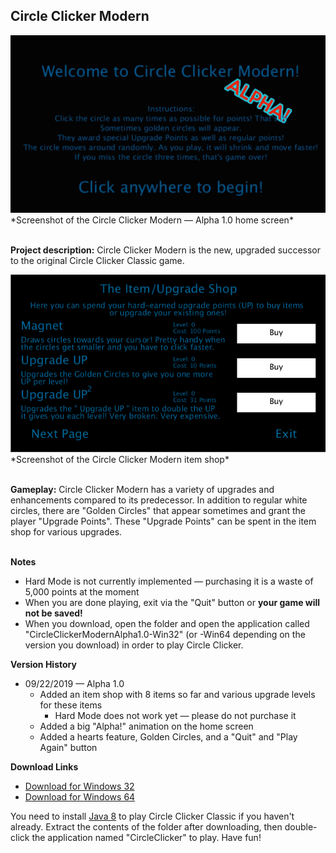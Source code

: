 ## Circle Clicker Modern

<img src="/images/ALPHA!.gif">
*Screenshot of the Circle Clicker Modern — Alpha 1.0 home screen*<br><br>

**Project description:** Circle Clicker Modern is the new, upgraded successor to the original Circle Clicker Classic game. 

<img src="/images/itemShop.PNG"> 
*Screenshot of the Circle Clicker Modern item shop*<br><br>

**Gameplay:** Circle Clicker Modern has a variety of upgrades and enhancements compared to its predecessor. In addition to regular white circles, there are "Golden Circles" that appear sometimes and grant the player "Upgrade Points". These "Upgrade Points" can be spent in the item shop for various upgrades. <br><br>

**Notes**
* Hard Mode is not currently implemented — purchasing it is a waste of 5,000 points at the moment
* When you are done playing, exit via the "Quit" button or **your game will not be saved!**
* When you download, open the folder and open the application called "CircleClickerModernAlpha1.0-Win32" (or -Win64 depending on the version you download) in order to play Circle Clicker.

**Version History**
* 09/22/2019 — Alpha 1.0
  * Added an item shop with 8 items so far and various upgrade levels for these items
    * Hard Mode does not work yet — please do not purchase it
  * Added a big "Alpha!" animation on the home screen
  * Added a hearts feature, Golden Circles, and a "Quit" and "Play Again" button

**Download Links**
- <a href="/downloads/CircleClickerModernAlpha1.0-Win32.zip" download>Download for Windows 32</a>
- <a href="/downloads/CircleClickerModernAlpha1.0-Win64.zip" download>Download for Windows 64</a><br>

You need to install <a href = "https://www.oracle.com/technetwork/java/javase/downloads/jdk8-downloads-2133151.html">Java 8</a> to play Circle Clicker Classic if you haven't already. Extract the contents of the folder after downloading, then double-click the application named "CircleClicker" to play. Have fun!
